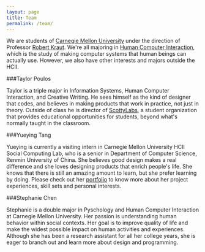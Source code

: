```yaml
---
layout: page
title: Team
permalink: /team/
---
```


We are students of [Carnegie Mellon University](cmu.edu) under the direction of Professor [Robert Kraut](http://kraut.hciresearch.org/). We're all majoring in [Human Computer Interaction](hcii.cmu.edu), which is the study of making computer systems that human beings can actually use. However, we also have other interests and majors outside the HCII.


###Taylor Poulos

Taylor is a triple major in Information Systems, Human Computer Interaction, and Creative Writing. He sees himself as the kind of designer that codes, and believes in making products that work in practice, not just in theory. Outside of class he is director of [ScottyLabs](scottylabs.org), a student organization that provides educational opportunities for students, beyond what's normally taught in the classroom.


###Yueying Tang

Yueying is currently a visiting intern in Carnegie Mellon University HCII Social Computing Lab, who is a senior in Department of Computer Science, Renmin University of China. She believes good design makes a real difference and she loves designing products that enrich people's life. She knows that there is still an amazing amount to learn, but she prefer learning by doing. Please check out her [portfolio](http://yueyingtang.me/) to know more about her project experiences, skill sets and personal interests.

###Stephanie Chen

Stephanie is a double major in Pyschology and Human Computer Interaction at Carnegie Mellon University. Her passion is understanding human behavior within social contexts. Her goal is to improve quality of life and make the widest possible impact on human activities and experiences. Although she has been a research assistant for all her college years, she is eager to branch out and learn more about design and programming.
